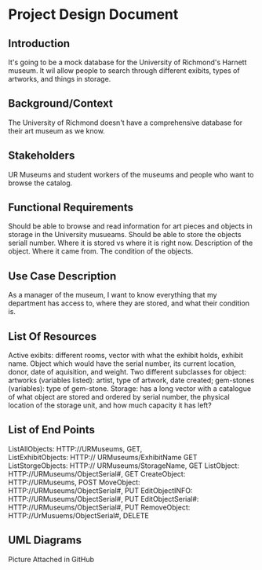 # Project Design Document

## Introduction
It's going to be a mock database for the University of Richmond's Harnett museum. It wil allow people to search through different exibits, types of artworks, and things in storage. 

## Background/Context
The University of Richmond doesn't have a comprehensive database for their art museum as we know.

## Stakeholders
UR Museums and student workers of the museums and people who want to browse the catalog.

## Functional Requirements
Should be able to browse and read information for art pieces and objects in storage in the University musueams. Should be able to store the objects seriall number. Where it is stored vs where it is right now. Description of the object. Where it came from. The condition of the objects.

## Use Case Description
As a manager of the museum, I want to know everything that my department has access to, where they are stored, and what their condition is. 

## List Of Resources
Active exibits: different rooms, vector with what the exhibit holds, exhibit name. 
Object which would have the serial number, its current location, donor, date of aquisition, and weight. Two different subclasses for object: artworks (variables listed): artist, type of artwork, date created; gem-stones (variables): type of gem-stone.
Storage: has a long vector with a catalogue of what object are stored and ordered by serial number, the physical location of the storage unit, and how much capacity it has left?

## List of End Points
ListAllObjects: HTTP://URMuseums, GET,  
ListExhibitObjects: HTTP:// URMuseums/ExhibitName GET
ListStorgeObjects: HTTP:// URMuseums/StorageName, GET
ListObject: HTTP://URMuseums/ObjectSerial#, GET
CreateObject: HTTP://URMuseums, POST
MoveObject: HTTP://URMuseums/ObjectSerial#, PUT
EditObjectINFO: HTTP://URMuseums/ObjectSerial#, PUT
EditObjectSerial#: HTTP://URMuseums/ObjectSerial#, PUT
RemoveObject: HTTP://UrMusuems/ObjectSerial#, DELETE


## UML Diagrams
Picture Attached in GitHub
